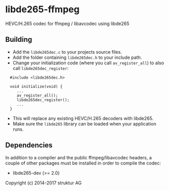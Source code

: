 # libde265-ffmpeg

HEVC/H.265 codec for ffmpeg / libavcodec using libde265

## Building
- Add the `libde265dec.c` to your projects source files.
- Add the folder containing `libde265dec.h` to your include path.
- Change your initialization code (where you call `av_register_all`) to
  also call `libde265dec_register`:

```
  #include <libde265dec.h>

  void initialize(void) {
     ...
     av_register_all();
     libde265dec_register();
     ...
  }
```
- This will replace any existing HEVC/H.265 decoders with libde265.
- Make sure the `libde265` library can be loaded when your application
  runs.

## Dependencies
In addition to a compiler and the public ffmpeg/libavcodec headers,
a couple of other packages must be installed in order to compile the
codec:
- libde265-dev (>= 2.0)

Copyright (c) 2014-2017 struktur AG
